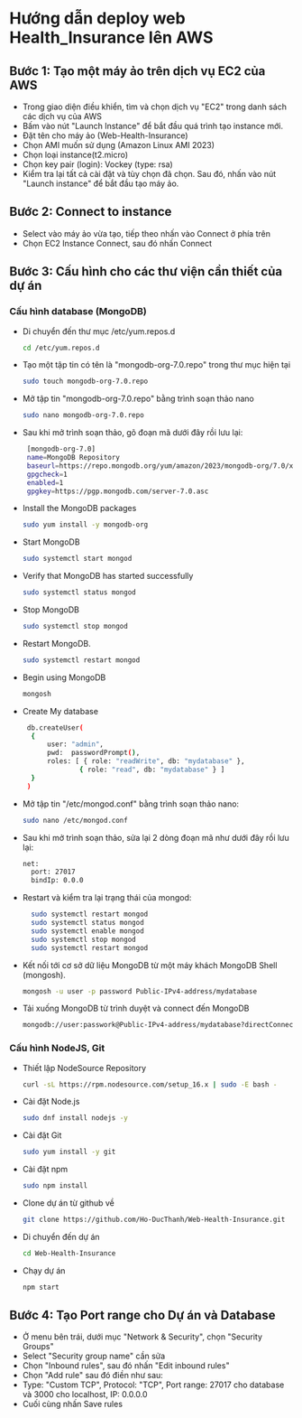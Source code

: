 # Hướng dẫn deploy web Health_Insurance lên AWS
## Bước 1: Tạo một máy ảo trên dịch vụ EC2 của AWS
- Trong giao diện điều khiển, tìm và chọn dịch vụ "EC2" trong danh sách các dịch vụ của AWS
- Bấm vào nút "Launch Instance" để bắt đầu quá trình tạo instance mới.
- Đặt tên cho máy ảo (Web-Health-Insurance)
- Chọn AMI muốn sử dụng (Amazon Linux AMI 2023)
- Chọn loại instance(t2.micro)
- Chọn key pair (login): Vockey (type: rsa)
- Kiểm tra lại tất cả cài đặt và tùy chọn đã chọn. Sau đó, nhấn vào nút "Launch instance" để bắt đầu tạo máy ảo.
  
## Bước 2: Connect to instance 
- Select vào máy ảo vừa tạo, tiếp theo nhấn vào Connect ở phía trên
- Chọn EC2 Instance Connect, sau đó nhấn Connect

## Bước 3: Cấu hình cho các thư viện cần thiết của dự án

### Cấu hình database (MongoDB)
- Di chuyển đến thư mục /etc/yum.repos.d
  
  ```bash
  cd /etc/yum.repos.d
- Tạo một tập tin có tên là "mongodb-org-7.0.repo" trong thư mục hiện tại
  ```bash
  sudo touch mongodb-org-7.0.repo
- Mở tập tin "mongodb-org-7.0.repo" bằng trình soạn thảo nano
  ```bash
  sudo nano mongodb-org-7.0.repo
- Sau khi mở trình soạn thảo, gõ đoạn mã dưới đây rồi lưu lại:
  ```bash 
   [mongodb-org-7.0]
   name=MongoDB Repository
   baseurl=https://repo.mongodb.org/yum/amazon/2023/mongodb-org/7.0/x86_64/
   gpgcheck=1
   enabled=1
   gpgkey=https://pgp.mongodb.com/server-7.0.asc
- Install the MongoDB packages
  ```bash
  sudo yum install -y mongodb-org
- Start MongoDB
  ```bash
  sudo systemctl start mongod
- Verify that MongoDB has started successfully
  ```bash
  sudo systemctl status mongod
- Stop MongoDB
  ```bash
  sudo systemctl stop mongod
- Restart MongoDB.
  ```bash
  sudo systemctl restart mongod
- Begin using MongoDB
  ```bash
  mongosh
- Create My database
  ```bash
   db.createUser(
    {
        user: "admin",
        pwd:  passwordPrompt(),  
        roles: [ { role: "readWrite", db: "mydatabase" },
                { role: "read", db: "mydatabase" } ]
    }
   )
- Mở tập tin "/etc/mongod.conf" bằng trình soạn thảo nano:
  ```bash
  sudo nano /etc/mongod.conf
- Sau khi mở trình soạn thảo, sửa lại 2 dòng  đoạn mã như dưới đây rồi lưu lại:
  ```bash
  net:
    port: 27017
    bindIp: 0.0.0
- Restart và kiểm tra lại trạng thái của mongod:
  ```bash
    sudo systemctl restart mongod
    sudo systemctl status mongod
    sudo systemctl enable mongod
    sudo systemctl stop mongod 
    sudo systemctl restart mongod
- Kết nối tới cơ sở dữ liệu MongoDB từ một máy khách MongoDB Shell (mongosh).
  ```bash
  mongosh -u user -p password Public-IPv4-address/mydatabase
- Tải xuống MongoDB từ trình duyệt và connect đến MongoDB
  ```bash
  mongodb://user:passwork@Public-IPv4-address/mydatabase?directConnection=true&appName=mongosh+2.2.6
### Cấu hình NodeJS, Git
- Thiết lập NodeSource Repository
  ```bash
  curl -sL https://rpm.nodesource.com/setup_16.x | sudo -E bash -
- Cài đặt Node.js
  ```bash
  sudo dnf install nodejs -y
- Cài đặt Git
  ```bash
  sudo yum install -y git
- Cài đặt npm
  ```bash
  sudo npm install
- Clone dự án từ github về
  ```bash
  git clone https://github.com/Ho-DucThanh/Web-Health-Insurance.git
- Di chuyển đến dự án
  ```bash
  cd Web-Health-Insurance
- Chạy dự án
  ```bash
  npm start
## Bước 4: Tạo Port range cho Dự án và Database
- Ở menu bên trái, dưới mục "Network & Security", chọn "Security Groups"
- Select "Security group name" cần sửa
- Chọn "Inbound rules", sau đó nhấn "Edit inbound rules"
- Chọn "Add rule" sau đó điền như sau:
- Type: "Custom TCP", Protocol: "TCP", Port range: 27017 cho database và 3000 cho localhost, IP: 0.0.0.0
- Cuối cùng nhấn Save rules


  






